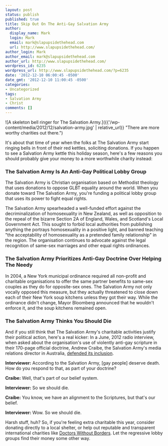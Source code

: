```yaml
---
layout: post
status: publish
published: true
title: Skip Out On The Anti-Gay Salvation Army
author:
  display_name: Mark
  login: Mark
  email: mark@slapupsidethehead.com
  url: http://www.slapupsidethehead.com/
author_login: Mark
author_email: mark@slapupsidethehead.com
author_url: http://www.slapupsidethehead.com/
wordpress_id: 6235
wordpress_url: http://www.slapupsidethehead.com/?p=6235
date: '2012-12-10 06:00:45 -0500'
date_gmt: '2012-12-10 11:00:45 -0500'
categories:
- Uncategorized
tags:
- Salvation Army
- Christ
comments: []
---
```

![A skeleton bell ringer for The Salvation Army.]({{'/wp-content/media/2012/12/salvation-army.jpg' | relative_url}} "There are more worthy charities out there.")

It's about that time of year when the folks at The Salvation Army start ringing bells in front of their red kettles, soliciting donations. If you happen to see a Salvation Army kettle this holiday season, here's a few reasons you should probably give your money to a more worthwhile charity instead:

### The Salvation Army Is An Anti-Gay Political Lobby Group

The Salvation Army is Christian organisation based on Methodist theology that uses donations to oppose GLBT equality around the world. When you donate toward The Salvation Army, you're funding a political lobby group that uses its power to fight equal rights.

The Salvation Army spearheaded a well-funded effort against the decriminalization of homosexuality in New Zealand, as well as opposition to the repeal of the bizarre Section 2A of England, Wales, and Scotland's Local Government Act. This sought to forbid local authorities from publishing anything the portrays homosexuality in a positive light, and banned teaching "the acceptability of homosexuality as a pretended family relationship" in the region. The organisation continues to advocate against the legal recognition of same-sex marriages and other equal rights ordinances.

### The Salvation Army Prioritizes Anti-Gay Doctrine Over Helping The Needy

In 2004, a New York municipal ordinance required all non-profit and charitable organisations to offer the same partner benefits to same-sex couples as they do for opposite-sex ones. The Salvation Army not only vocally opposed this measure, but they actually threatened to close down each of their New York soup kitchens unless they got their way. While the ordinance didn't change, Mayor Bloomberg announced that he wouldn't enforce it, and the soup kitchens remained open.

### The Salvation Army Thinks You Should Die

And if you still think that The Salvation Army's charitable activities justify their political action, here's a real kicker: In a June, 2012 radio interview, when asked about the organisation's use of violently anti-gay scripture in their 170-page official doctrine, Andrew Craibe, the Salvation Army's media relations director in Australia, [defended its inclusion](http://www.truthwinsout.org/blog/2012/06/26448/ "Hear the interview for yourself").

**Interviewer:** According to the Salvation Army, [gay people] deserve death. How do you respond to that, as part of your doctrine?

**Craibe:** Well, that's part of our belief system.

**Interviewer:** So we should die.

**Craibe:** You know, we have an alignment to the Scriptures, but that's our belief.

**Interviewer:** Wow. So we should die.

Harsh stuff, huh? So, if you're feeling extra charitable this year, consider donating directly to a local shelter, or help out reputable and transparent international charities like [Doctors Without Borders](http://www.doctorswithoutborders.org/). Let the regressive lobby groups find their money some other way.


